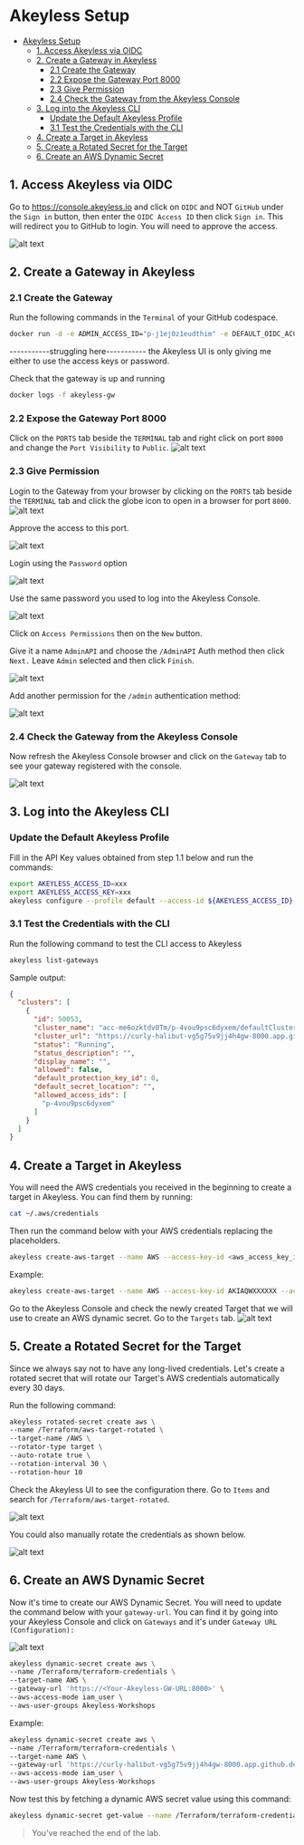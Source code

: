 # Akeyless Setup

- [Akeyless Setup](#akeyless-setup)
  - [1. Access Akeyless via OIDC](#1-access-akeyless-via-oidc)
  - [2. Create a Gateway in Akeyless](#2-create-a-gateway-in-akeyless)
    - [2.1 Create the Gateway](#21-create-the-gateway)
    - [2.2 Expose the Gateway Port 8000](#22-expose-the-gateway-port-8000)
    - [2.3 Give Permission](#23-give-permission)
    - [2.4 Check the Gateway from the Akeyless Console](#24-check-the-gateway-from-the-akeyless-console)
  - [3. Log into the Akeyless CLI](#3-log-into-the-akeyless-cli)
    - [Update the Default Akeyless Profile](#update-the-default-akeyless-profile)
    - [3.1 Test the Credentials with the CLI](#31-test-the-credentials-with-the-cli)
  - [4. Create a Target in Akeyless](#4-create-a-target-in-akeyless)
  - [5. Create a Rotated Secret for the Target](#5-create-a-rotated-secret-for-the-target)
  - [6. Create an AWS Dynamic Secret](#6-create-an-aws-dynamic-secret)


## 1. Access Akeyless via OIDC

Go to https://console.akeyless.io and click on `OIDC` and NOT `GitHub` under the `Sign in` button, then enter the `OIDC Access ID` then click `Sign in`. This will redirect you to GitHub to login. You will need to approve the access.

![alt text](../images/login-oidc.png)

## 2. Create a Gateway in Akeyless

### 2.1 Create the Gateway

Run the following commands in the `Terminal` of your GitHub codespace.

```bash
docker run -d -e ADMIN_ACCESS_ID="p-j1ej0z1eudthim" -e DEFAULT_OIDC_ACCESS_ID="p-j1ej0z1eudthim" -e ALLOWED_ACCESS_PERMISSIONS='[{"name": "Administrators", "access_id": "p-j1ej0z1eudthim"}]' -p 8000:8000 -p 8200:8200 -p 18888:18888 -p 8080:8080 -p 8081:8081 -p 5696:5696 --name akeyless-gw akeyless/base
```

-----------struggling here-----------
the Akeyless UI is only giving me either to use the access keys or password.

Check that the gateway is up and running

```bash
docker logs -f akeyless-gw
```

### 2.2 Expose the Gateway Port 8000

Click on the `PORTS` tab beside the `TERMINAL` tab and right click on port `8000` and change the `Port Visibility` to `Public`.
![alt text](../images/port_visibility_public.png)

### 2.3 Give Permission

Login to the Gateway from your browser by clicking on the `PORTS` tab beside the `TERMINAL` tab and click the globe icon to open in a browser for port `8000`. 
![alt text](../images/port_open_gwy.png)

Approve the access to this port.

![alt text](../images/approve_port_access.png)

Login using the `Password` option 

![alt text](../images/change_to_password_for_gw.png)

Use the same password you used to log into the Akeyless Console.

![alt text](../images/gwy_view.png)

Click on `Access Permissions` then on the `New` button.

Give it a name `AdminAPI` and choose the `/AdminAPI` Auth method then click `Next.` Leave `Admin` selected and then click `Finish`.

![alt text](../images/gateway_access_permission.png)

Add another permission for the `/admin` authentication method:

![alt text](../images/more_admin_permissions_for_gateway.png)

### 2.4 Check the Gateway from the Akeyless Console

Now refresh the Akeyless Console browser and click on the `Gateway` tab to see your gateway registered with the console.

![alt text](../images/console_view_with_gwy.png)

## 3. Log into the Akeyless CLI

### Update the Default Akeyless Profile

Fill in the API Key values obtained from step 1.1 below and run the commands:

```bash
export AKEYLESS_ACCESS_ID=xxx
export AKEYLESS_ACCESS_KEY=xxx
akeyless configure --profile default --access-id ${AKEYLESS_ACCESS_ID} --access-key ${AKEYLESS_ACCESS_KEY}
```

### 3.1 Test the Credentials with the CLI

Run the following command to test the CLI access to Akeyless

```bash
akeyless list-gateways
```

Sample output:
```json
{
  "clusters": [
    {
      "id": 50053,
      "cluster_name": "acc-me6ozktdv0Tm/p-4vou9psc6dyxem/defaultCluster",
      "cluster_url": "https://curly-halibut-vg5g75v9jj4h4gw-8000.app.github.dev",
      "status": "Running",
      "status_description": "",
      "display_name": "",
      "allowed": false,
      "default_protection_key_id": 0,
      "default_secret_location": "",
      "allowed_access_ids": [
        "p-4vou9psc6dyxem"
      ]
    }
  ]
}
```

## 4. Create a Target in Akeyless

You will need the AWS credentials you received in the beginning to create a target in Akeyless. You can find them by running:

```bash
cat ~/.aws/credentials
```

Then run the command below with your AWS credentials replacing the placeholders.
```bash
akeyless create-aws-target --name AWS --access-key-id <aws_access_key_id> --access-key <aws_secret_access_key> --region us-east-1
```

Example:
```bash
akeyless create-aws-target --name AWS --access-key-id AKIAQWXXXXXX --access-key duG1kRDPXXXX --region us-east-1
```

Go to the Akeyless Console and check the newly created Target that we will use to create an AWS dynamic secret. Go to the `Targets` tab.
![alt text](../images/targets.png)

## 5. Create a Rotated Secret for the Target

Since we always say not to have any long-lived credentials. Let's create a rotated secret that will rotate our Target's AWS credentials automatically every 30 days.

Run the following command:

```bash
akeyless rotated-secret create aws \
--name /Terraform/aws-target-rotated \
--target-name /AWS \
--rotator-type target \
--auto-rotate true \
--rotation-interval 30 \
--rotation-hour 10
```

Check the Akeyless UI to see the configuration there. Go to `Items` and search for `/Terraform/aws-target-rotated`.

![alt text](../images/target-rotated.png)

You could also manually rotate the credentials as shown below.

![alt text](../images/manual-rotate-target-creds.png)

## 6. Create an AWS Dynamic Secret

Now it's time to create our AWS Dynamic Secret. You will need to update the command below with your `gateway-url`. You can find it by going into your Akeyless Console and click on `Gateways` and it's under `Gateway URL (Configuration):`

![alt text](../images/gateway_url.png)

```bash
akeyless dynamic-secret create aws \
--name /Terraform/terraform-credentials \
--target-name AWS \
--gateway-url 'https://<Your-Akeyless-GW-URL:8000>' \
--aws-access-mode iam_user \
--aws-user-groups Akeyless-Workshops
```

Example:

```bash
akeyless dynamic-secret create aws \
--name /Terraform/terraform-credentials \
--target-name AWS \
--gateway-url 'https://curly-halibut-vg5g75v9jj4h4gw-8000.app.github.dev' \
--aws-access-mode iam_user \
--aws-user-groups Akeyless-Workshops
```

Now test this by fetching a dynamic AWS secret value using this command:

```bash
akeyless dynamic-secret get-value --name /Terraform/terraform-credentials
```


> You've reached the end of the lab.